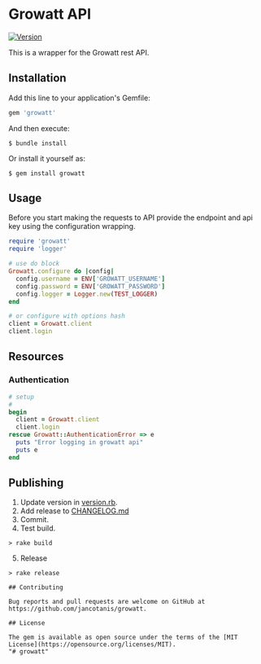 # Growatt API
[![Version](https://img.shields.io/gem/v/growatt.svg)](https://rubygems.org/gems/growatt)

This is a wrapper for the Growatt rest API.


## Installation

Add this line to your application's Gemfile:

```ruby
gem 'growatt'
```

And then execute:

    $ bundle install

Or install it yourself as:

    $ gem install growatt

## Usage

Before you start making the requests to API provide the endpoint and api key using the configuration wrapping.

```ruby
require 'growatt'
require 'logger'

# use do block
Growatt.configure do |config|
  config.username = ENV['GROWATT_USERNAME']
  config.password = ENV['GROWATT_PASSWORD']
  config.logger = Logger.new(TEST_LOGGER)
end

# or configure with options hash
client = Growatt.client
client.login

```

## Resources
### Authentication
```ruby
# setup
#
begin
  client = Growatt.client
  client.login
rescue Growatt::AuthenticationError => e
  puts "Error logging in growatt api"
  puts e
end
```



## Publishing

1. Update version in [version.rb](lib/growatt/version.rb).
2. Add release to [CHANGELOG.md](CHANGELOG.md)
3. Commit.
4. Test build.
```
> rake build

```
5. Release
```
> rake release

## Contributing

Bug reports and pull requests are welcome on GitHub at https://github.com/jancotanis/growatt.

## License

The gem is available as open source under the terms of the [MIT License](https://opensource.org/licenses/MIT).
"# growatt" 

